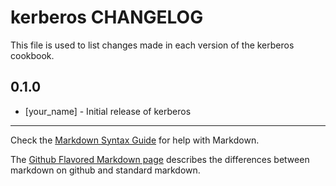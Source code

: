 kerberos CHANGELOG
==================

This file is used to list changes made in each version of the kerberos cookbook.

0.1.0
-----
- [your_name] - Initial release of kerberos

- - -
Check the [Markdown Syntax Guide](http://daringfireball.net/projects/markdown/syntax) for help with Markdown.

The [Github Flavored Markdown page](http://github.github.com/github-flavored-markdown/) describes the differences between markdown on github and standard markdown.
